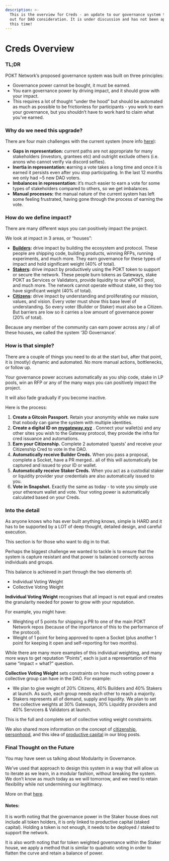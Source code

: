 ```yaml
---
description: >-
  This is the overview for Creds - an update to our governance system that is
  out for DAO consideration. It is under discussion and has not been approved at
  this time!
---
```


# Creds Overview

### TL;DR

POKT Network’s proposed governance system was built on three principles:

* Governance power cannot be bought, it must be earned.
* You earn governance power by driving impact, and it should grow with your impact.
* This requires a lot of thought “under the hood” but should be automated as much as possible to be frictionless for participants - you work to earn your governance, but you shouldn’t have to work hard to claim what you’ve earned.

### Why do we need this upgrade?

There are four main challenges with the current system (more info [here](https://forum.pokt.network/t/pgov1-evolving-pocket-s-governance-introducing-3d-governance/4698)):

* **Gaps in representation:** current paths are not appropriate for many stakeholders (investors, grantees etc) and outright exclude others (i.e. anons who cannot verify via discord selfies).
* **Inertia in representation: e**arning a vote takes a long time and once it is earned it persists even after you stop participating. In the last 12 months we only had \~5 new DAO voters.
* **Imbalances in representation:** it’s much easier to earn a vote for some types of stakeholders compared to others, so we get imbalances.
* **Manual processes:** the manual nature of the current system has left some feeling frustrated, having gone through the process of earning the vote.

### How do we define impact?

There are many different ways you can positively impact the project.

We look at impact in 3 areas, or “houses”:

* [**Builders**](https://forum.pokt.network/t/pgov5-builder-specification/4867)**:** drive impact by building the ecosystem and protocol. These people are shipping code, building products, winning RFPs, running experiments, and much more. They earn governance for these types of impact and hold significant weight (40% of total).
* [**Stakers**](https://forum.pokt.network/t/pgov6-staker-specification/4886)**:** drive impact by productively using the POKT token to support or secure the network. These people burn tokens as Gateways, stake POKT as Services or Validators, provide liquidity to our wPOKT pool, and much more. The network cannot operate without stake, so they too have significant weight (40% of total).
* [**Citizens**](https://forum.pokt.network/t/pgov4-citizenship-specification/4804)**:** drive impact by understanding and proliferating our mission, values, and vision. Every voter must show this base level of understanding. So every voter (Builder or Staker) must also be a Citizen. But barriers are low so it carries a low amount of governance power (20% of total).

Because any member of the community can earn power across any / all of these houses, we called the system ‘3D Governance’.

### How is that simple?

There are a couple of things you need to do at the start but, after that point, it is (mostly) dynamic and automated. No more manual actions, bottlenecks, or follow up.

Your governance power accrues automatically as you ship code, stake in LP pools, win an RFP or any of the many ways you can positively impact the project.

It will also fade gradually if you become inactive.

Here is the process:

1. **Create a Gitcoin Passport.** Retain your anonymity while we make sure that nobody can game the system with multiple identities.
2. **Create a digital ID on** [**mygateway.xyz**](http://mygateway.xyz) . Connect your wallet(s) and any other sites you wish to the Gateway protocol, they provide the infra for cred issuance and automations.
3. **Earn your Citizenship.** Complete 2 automated ‘quests’ and receive your Citizenship Cred to vote in the DAO.
4. **Automatically receive Builder Creds.** When you pass a proposal, complete a Socket, have a PR merged.. all of this will automatically be captured and issued to your ID or wallet.
5. **Automatically receive Staker Creds.** When you act as a custodial staker or liquidity provider your credentials are also automatically issued to you.
6. **Vote in Snapshot.** Exactly the same as today - to vote you simply use your ethereum wallet and vote. Your voting power is automatically calculated based on your Creds.

### Into the detail

As anyone knows who has ever built anything knows, simple is HARD and it has to be supported by a LOT of deep thought, detailed design, and careful execution.

This section is for those who want to dig in to that.

Perhaps the biggest challenge we wanted to tackle is to ensure that the system is capture resistant and that power is balanced correctly across individuals and groups.

This balance is achieved in part through the two elements of:

* Individual Voting Weight
* Collective Voting Weight

**Individual Voting Weight** recognises that all impact is not equal and creates the granularity needed for power to grow with your reputation.

For example, you might have:

* Weighting of 5 points for shipping a PR to one of the main POKT Network repos (because of the importance of this to the performance of the protocol).
* Weight of 1 point for being approved to open a Socket (plus another 1 point for keeping it open and self-reporting for two months).

While there are many more examples of this individual weighting, and many more ways to get reputation “Points”, each is just a representation of this same “impact = what?” question.

**Collective Voting Weight** sets constraints on how much voting power a collective group can have in the DAO. For example:

* We plan to give weight of 20% Citizens, 40% Builders and 40% Stakers at launch. As such, each group needs each other to reach a majority.
* Stakers represents all of demand, supply and liquidity. We plan to set the collective weights at 30% Gateways, 30% Liquidity providers and 40% Servicers & Validators at launch.

This is the full and complete set of collective voting weight constraints.

We also shared more information on the concept of [citizenship](https://www.pokt.network/blog/permissionless-does-not-equal-unrestricted-citizenship-and-the-boundaries-of-entry), [personhood](https://www.pokt.network/blog/the-personhood-module-in-pokt-dao), and this idea of [productive capital](https://www.pokt.network/blog/the-problem-isnt-capital-its-impact) in our blog posts.

### Final Thought on the Future

You may have seen us talking about Modularity in Governance.

We’ve used that approach to design this system in a way that will allow us to iterate as we learn, in a modular fashion, without breaking the system. We don’t know as much today as we will tomorrow, and we need to retain flexibility while not undermining our legitimacy.

More on that [here](https://www.pokt.network/blog/intro-to-modular-governance-at-pokt-dao).

#### Notes:

It is worth noting that the governance power in the Staker house does not include all token holders, it is only linked to productive capital (staked capital). Holding a token is not enough, it needs to be deployed / staked to support the network.

It is also worth noting that for token weighted governance within the Staker house, we apply a method that is similar to quadratic voting in order to flatten the curve and retain a balance of power.
